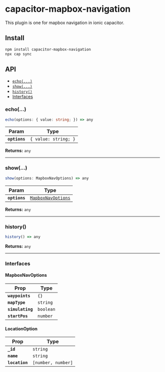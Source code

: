 # capacitor-mapbox-navigation

This plugin is one for mapbox navigation in ionic capacitor.

## Install

```bash
npm install capacitor-mapbox-navigation
npx cap sync
```

## API

<docgen-index>

* [`echo(...)`](#echo)
* [`show(...)`](#show)
* [`history()`](#history)
* [Interfaces](#interfaces)

</docgen-index>

<docgen-api>
<!--Update the source file JSDoc comments and rerun docgen to update the docs below-->

### echo(...)

```typescript
echo(options: { value: string; }) => any
```

| Param         | Type                            |
| ------------- | ------------------------------- |
| **`options`** | <code>{ value: string; }</code> |

**Returns:** <code>any</code>

--------------------


### show(...)

```typescript
show(options: MapboxNavOptions) => any
```

| Param         | Type                                                          |
| ------------- | ------------------------------------------------------------- |
| **`options`** | <code><a href="#mapboxnavoptions">MapboxNavOptions</a></code> |

**Returns:** <code>any</code>

--------------------


### history()

```typescript
history() => any
```

**Returns:** <code>any</code>

--------------------


### Interfaces


#### MapboxNavOptions

| Prop             | Type                 |
| ---------------- | -------------------- |
| **`waypoints`**  | <code>{}</code>      |
| **`mapType`**    | <code>string</code>  |
| **`simulating`** | <code>boolean</code> |
| **`startPos`**   | <code>number</code>  |


#### LocationOption

| Prop           | Type                          |
| -------------- | ----------------------------- |
| **`_id`**      | <code>string</code>           |
| **`name`**     | <code>string</code>           |
| **`location`** | <code>[number, number]</code> |

</docgen-api>
